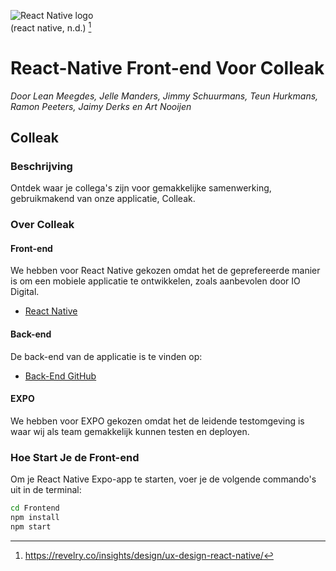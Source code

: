 ![React Native logo](https://revelrylabs.wpenginepowered.com/wp-content/uploads/2019/05/react-native-UX-design.gif)  
(react native, n.d.) [^1]

# React-Native Front-end Voor Colleak
*Door Lean Meegdes, Jelle Manders, Jimmy Schuurmans, Teun Hurkmans, Ramon Peeters, Jaimy Derks en Art Nooijen*

## Colleak
### Beschrijving
Ontdek waar je collega's zijn voor gemakkelijke samenwerking, gebruikmakend van onze applicatie, Colleak.

### Over Colleak
#### Front-end
We hebben voor React Native gekozen omdat het de geprefereerde manier is om een mobiele applicatie te ontwikkelen, zoals aanbevolen door IO Digital.
- [React Native](https://reactnative.dev)

#### Back-end
De back-end van de applicatie is te vinden op:
- [Back-End GitHub](https://github.com/Colleak/Backend-Colleak)

#### EXPO
We hebben voor EXPO gekozen omdat het de leidende testomgeving is waar wij als team gemakkelijk kunnen testen en deployen.

### Hoe Start Je de Front-end
Om je React Native Expo-app te starten, voer je de volgende commando's uit in de terminal:
```bash
cd Frontend
npm install
npm start
```

[^1]:https://revelry.co/insights/design/ux-design-react-native/
